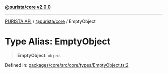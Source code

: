 [**@purista/core v2.0.0**](../README.md)

***

[PURISTA API](../../../packages.md) / [@purista/core](../README.md) / EmptyObject

# Type Alias: EmptyObject

> **EmptyObject**: `object`

Defined in: [packages/core/src/core/types/EmptyObject.ts:2](https://github.com/puristajs/purista/blob/master/packages/core/src/core/types/EmptyObject.ts#L2)
